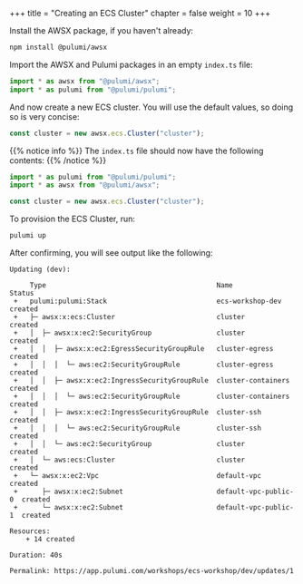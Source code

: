 +++
title = "Creating an ECS Cluster"
chapter = false
weight = 10
+++

Install the AWSX package, if you haven't already:

```bash
npm install @pulumi/awsx
```

Import the AWSX and Pulumi packages in an empty `index.ts` file:

```typescript
import * as awsx from "@pulumi/awsx";
import * as pulumi from "@pulumi/pulumi";
```

And now create a new ECS cluster. You will use the default values, so doing so is very concise:

```typescript
const cluster = new awsx.ecs.Cluster("cluster");
```

{{% notice info %}}
The `index.ts` file should now have the following contents:
{{% /notice %}}
```typescript
import * as pulumi from "@pulumi/pulumi";
import * as awsx from "@pulumi/awsx";

const cluster = new awsx.ecs.Cluster("cluster");

```

To provision the ECS Cluster, run:

```bash
pulumi up
```

After confirming, you will see output like the following:

```
Updating (dev):

     Type                                          Name                  Status
 +   pulumi:pulumi:Stack                           ecs-workshop-dev      created
 +   ├─ awsx:x:ecs:Cluster                         cluster               created
 +   │  ├─ awsx:x:ec2:SecurityGroup                cluster               created
 +   │  │  ├─ awsx:x:ec2:EgressSecurityGroupRule   cluster-egress        created
 +   │  │  │  └─ aws:ec2:SecurityGroupRule         cluster-egress        created
 +   │  │  ├─ awsx:x:ec2:IngressSecurityGroupRule  cluster-containers    created
 +   │  │  │  └─ aws:ec2:SecurityGroupRule         cluster-containers    created
 +   │  │  ├─ awsx:x:ec2:IngressSecurityGroupRule  cluster-ssh           created
 +   │  │  │  └─ aws:ec2:SecurityGroupRule         cluster-ssh           created
 +   │  │  └─ aws:ec2:SecurityGroup                cluster               created
 +   │  └─ aws:ecs:Cluster                         cluster               created
 +   └─ awsx:x:ec2:Vpc                             default-vpc           created
 +      ├─ awsx:x:ec2:Subnet                       default-vpc-public-0  created
 +      └─ awsx:x:ec2:Subnet                       default-vpc-public-1  created

Resources:
    + 14 created

Duration: 40s

Permalink: https://app.pulumi.com/workshops/ecs-workshop/dev/updates/1
```


